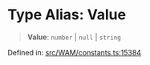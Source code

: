 # Type Alias: Value

> **Value**: `number` \| `null` \| `string`

Defined in: [src/WAM/constants.ts:15384](https://github.com/Fokusdotid/Baileys/blob/3623833a320f5e60f370ef835f3de341453290f5/src/WAM/constants.ts#L15384)
